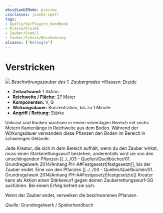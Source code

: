 ```yaml
---
obsidianUIMode: preview
cssclasses: json5e-spell
tags:
- Quelle/5e/Players_Handbook
- Klasse/Druide
- Zauber/Grad/1
- Zauber/Schule/Beschwörung
aliases: ["Entangle"]
---
```

# Verstricken
![](../../../99%20-%20Setup/Files/Bildersammlung/Symbolik/Beschwörungszauber.webp#token)
*Beschwörungszauber des 1. Zaubergrades*
*Klassen: [Druide](05%20-%20Wikipedia/Kompendium/Charakteroptionen/Klassen/Druide.md)

- **Zeitaufwand:** 1 Aktion
- **Reichweite / Fläche:** 27 Meter
- **Komponenten:** V, G
- **Wirkungsdauer:** Konzentration, bis zu 1 Minute
- **Angriff / Rettung:** Stärke

Unkraut und Ranken wachsen in einem viereckigen Bereich mit sechs Metern Kantenlänge in Reichweite aus dem Boden. Während der Wirkungsdauer verwandeln diese Pflanzen den Boden im Bereich in schwieriges Gelände.

Jede Kreatur, die sich in dem Bereich aufhält, wenn du den Zauber wirkst, muss einen Stärkerettungswurf bestehen, anderenfalls wird sie von den umschlingenden Pflanzen [[../../03 - Quellen/Quellbücher/01. Grundregelwerk 2014/Anhang PH-A#Festgesetzt|festgesetzt]], bis der Zauber endet. Eine von den Pflanzen [[../../03 - Quellen/Quellbücher/01. Grundregelwerk 2014/Anhang PH-A#Festgesetzt|festgesetzte]] Kreatur kann als Aktion einen Stärkewurf gegen deinen Zauberrettungswurf-SG ausführen. Bei einem Erfolg befreit sie sich.

Wenn der Zauber endet, verwelken die beschworenen Pflanzen.

 *Quelle:* Grundregelwerk / Spielerhandbuch